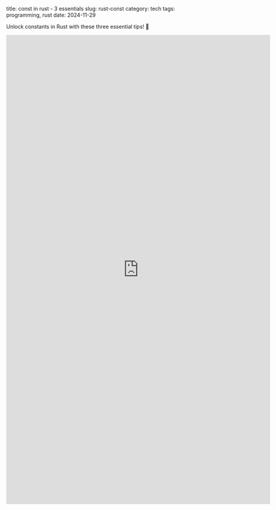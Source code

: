title: const in rust - 3 essentials
slug: rust-const
category: tech
tags: programming, rust
date: 2024-11-29

Unlock constants in Rust with these three essential tips! 🚀

<iframe width="705" height="1254" src="https://www.youtube.com/embed/q4aXvWwY_6U" title="const in rust   3 essential tips" frameborder="0" allow="accelerometer; autoplay; clipboard-write; encrypted-media; gyroscope; picture-in-picture; web-share" referrerpolicy="strict-origin-when-cross-origin" allowfullscreen></ifram>

1️⃣ Static from Const: Rust 1.83+ lets you reference a static from a const—simplify and optimize your code

2️⃣ Compile-Time Precomputation: Use const for values computed at compile time, boosting performance

3️⃣ Const Generics for Arrays: Initialize arrays with const parameters and even precompute sequences like Fibonacci—just remember, loops aren’t allowed in const

Combine these techniques for clean, efficient, and precomputed logic in your Rust projects! 🦀
